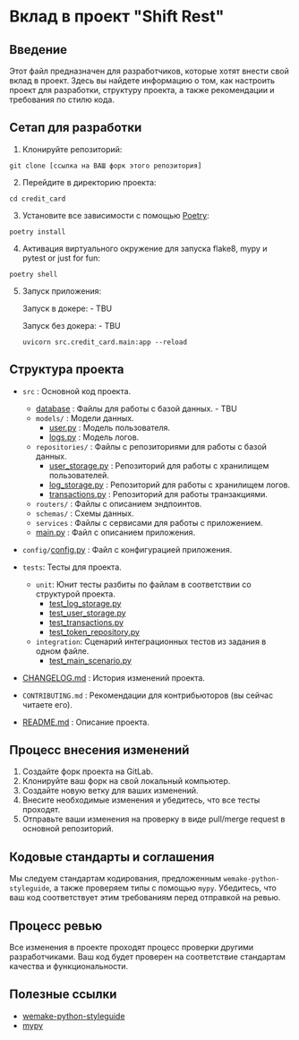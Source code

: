 # Вклад в проект "Shift Rest"

## Введение

Этот файл предназначен для разработчиков, которые хотят внести свой вклад в проект. Здесь вы найдете информацию о том, как настроить проект для разработки, структуру проекта, а также рекомендации и требования по стилю кода.

## Сетап для разработки

1. Клонируйте репозиторий:
```
git clone [ссылка на ВАШ форк этого репозитория]
```

2. Перейдите в директорию проекта:
```
cd credit_card
```

3. Установите все зависимости с помощью [Poetry](https://python-poetry.org/):
```
poetry install
```

4. Активация виртуального окружение для запуска flake8, mypy и pytest or just for fun:
```
poetry shell
```

5. Запуск приложения:

    Запуск в докере: - TBU

    Запуск без докера: - TBU
    ```
    uvicorn src.credit_card.main:app --reload
    ```

## Структура проекта

- `src` : Основной код проекта.
  - [database](src%2Fdatabase) : Файлы для работы с базой данных.  - TBU
  - `models/` : Модели данных.
    - [user.py](src%2Fmodels%2Fuser.py) : Модель пользователя.
    - [logs.py](src%2Fmodels%2Flogs.py) : Модель логов.
  - `repositories/` : Файлы с репозиториями для работы с базой данных.
    - [user_storage.py](src%2Frepositories%2Fuser_storage.py) : Репозиторий для работы с хранилищем пользователей.
    - [log_storage.py](src%2Frepositories%2Flog_storage.py) : Репозиторий для работы с хранилищем логов.
    - [transactions.py](src%2Frepositories%2Ftransactions.py) : Репозиторий для работы транзакциями.
  - `routers/` : Файлы с описанием эндпоинтов.
  - `schemas/` : Схемы данных.
  - `services` : Файлы с сервисами для работы с приложением.
  - [main.py](src%2Fcredit_card%2Fmain.py) : Файл с описанием приложения.

- `config/`[config.py](config%2Fconfig.py) : Файл с конфигурацией приложения.

- `tests`: Тесты для проекта.
  - `unit`: Юнит тесты разбиты по файлам в соответствии со структурой проекта.
    - [test_log_storage.py](tests%2Funit%2Frepositories%2Ftest_log_storage.py)
    - [test_user_storage.py](tests%2Funit%2Frepositories%2Ftest_user_storage.py)
    - [test_transactions.py](tests%2Funit%2Frepositories%2Ftest_transactions.py)
    - [test_token_repository.py](tests%2Funit%2Frepositories%2Ftest_token_repository.py)
  - `integration`: Сценарий интеграционных тестов из задания в одном файле.
    - [test_main_scenario.py](tests%2Fintegration%2Ftest_main_scenario.py)

- [CHANGELOG.md](CHANGELOG.md) : История изменений проекта.
- `CONTRIBUTING.md` : Рекомендации для контрибьюторов (вы сейчас читаете его).
- [README.md](README.md) : Описание проекта.

## Процесс внесения изменений

1. Создайте форк проекта на GitLab.
2. Клонируйте ваш форк на свой локальный компьютер.
3. Создайте новую ветку для ваших изменений.
4. Внесите необходимые изменения и убедитесь, что все тесты проходят.
5. Отправьте ваши изменения на проверку в виде pull/merge request в основной репозиторий.

## Кодовые стандарты и соглашения

Мы следуем стандартам кодирования, предложенным `wemake-python-styleguide`, а также проверяем типы с помощью `mypy`. Убедитесь, что ваш код соответствует этим требованиям перед отправкой на ревью.

## Процесс ревью

Все изменения в проекте проходят процесс проверки другими разработчиками. Ваш код будет проверен на соответствие стандартам качества и функциональности.

## Полезные ссылки

- [wemake-python-styleguide](https://github.com/wemake-services/wemake-python-styleguide)
- [mypy](http://mypy-lang.org/)
